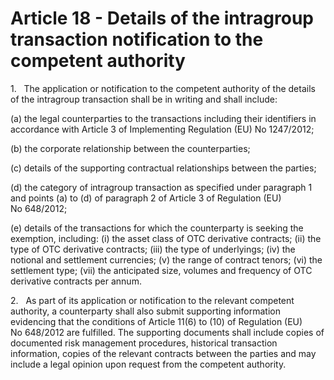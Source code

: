 # Article 18 - Details of the intragroup transaction notification to the competent authority


1.   The application or notification to the competent authority of the details of the intragroup transaction shall be in writing and shall include:

(a) the legal counterparties to the transactions including their identifiers in accordance with Article 3 of Implementing Regulation (EU) No 1247/2012;

(b) the corporate relationship between the counterparties;

(c) details of the supporting contractual relationships between the parties;

(d) the category of intragroup transaction as specified under paragraph 1 and points (a) to (d) of paragraph 2 of Article 3 of Regulation (EU) No 648/2012;

(e) details of the transactions for which the counterparty is seeking the exemption, including: (i) the asset class of OTC derivative contracts; (ii) the type of OTC derivative contracts; (iii) the type of underlyings; (iv) the notional and settlement currencies; (v) the range of contract tenors; (vi) the settlement type; (vii) the anticipated size, volumes and frequency of OTC derivative contracts per annum.

2.   As part of its application or notification to the relevant competent authority, a counterparty shall also submit supporting information evidencing that the conditions of Article 11(6) to (10) of Regulation (EU) No 648/2012 are fulfilled. The supporting documents shall include copies of documented risk management procedures, historical transaction information, copies of the relevant contracts between the parties and may include a legal opinion upon request from the competent authority.
